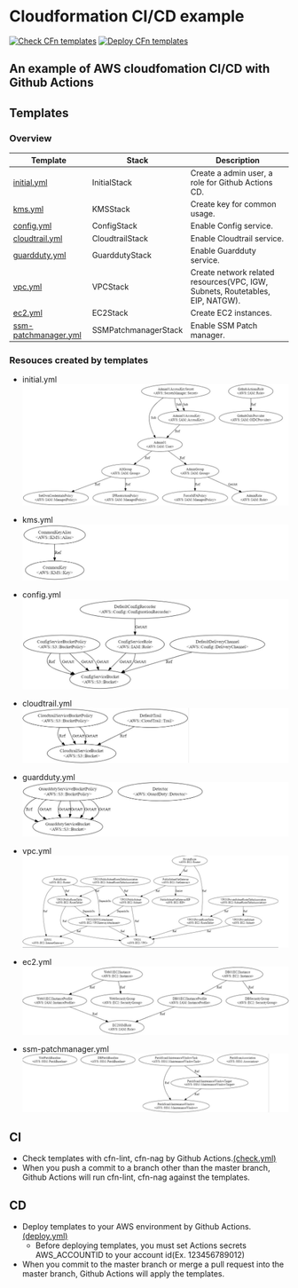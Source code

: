 Cloudformation CI/CD example
============================

[![Check CFn templates](https://github.com/codequokka/deploy-cfn-templates-with-github-actions/actions/workflows/check.yml/badge.svg)](https://github.com/codequokka/deploy-cfn-templates-with-github-actions/actions/workflows/check.yml)
[![Deploy CFn templates](https://github.com/codequokka/deploy-cfn-templates-with-github-actions/actions/workflows/deploy.yml/badge.svg)](https://github.com/codequokka/deploy-cfn-templates-with-github-actions/actions/workflows/deploy.yml)

## An example of AWS cloudfomation CI/CD with Github Actions

Templates
---------
### Overview
|Template|Stack|Description|
|--------|-----|-----------|
|[initial.yml](cfn/templates/initial.yml)|InitialStack|Create a admin user, a role for Github Actions CD.|
|[kms.yml](cfn/templates/kms.yml)|KMSStack|Create key for common usage.|
|[config.yml](cfn/templates/config.yml)|ConfigStack|Enable Config service.|
|[cloudtrail.yml](cfn/templates/cloudtrail.yml)|CloudtrailStack|Enable Cloudtrail service.|
|[guardduty.yml](cfn/templates/guardduty.yml)|GuarddutyStack|Enable Guardduty service.|
|[vpc.yml](cfn/templates/vpc.yml)|VPCStack|Create network related resources(VPC, IGW, Subnets, Routetables, EIP, NATGW).|
|[ec2.yml](cfn/templates/ec2.yml)|EC2Stack|Create EC2 instances.|
|[ssm-patchmanager.yml](cfn/templates/ssm-patchmanager.yml)|SSMPatchmanagerStack|Enable SSM Patch manager.|


### Resouces created by templates
- initial.yml
![](./docs/imgs/initial.jpg?raw=true "Initial")

- kms.yml
![](./docs/imgs/kms.jpg?raw=true "KMS")

- config.yml
![](./docs/imgs/config.jpg?raw=true "Config")

- cloudtrail.yml
![](./docs/imgs/cloudtrail.jpg?raw=true "Cloudtrail")

- guardduty.yml
![](./docs/imgs/guardduty.jpg?raw=true "Guardduty")

- vpc.yml
![](./docs/imgs/vpc.jpg?raw=true "VPC")

- ec2.yml
![](./docs/imgs/ec2.jpg?raw=true "EC2")

- ssm-patchmanager.yml
![](./docs/imgs/ssm-patchmanager.jpg?raw=true "SSM Patch Manager")

CI
--
- Check templates with cfn-lint, cfn-nag by Github Actions.[(check.yml)](.github/workflows/check.yml)
- When you push a commit to a branch other than the master branch, Github Actions will run cfn-lint, cfn-nag against the templates.

CD
--
- Deploy templates to your AWS environment by Github Actions.[(deploy.yml)](.github/workflows/deploy.yml)
  - Before deploying templates, you must set Actions secrets AWS_ACCOUNTID to your account id(Ex. 123456789012)
- When you commit to the master branch or merge a pull request into the master branch, Github Actions will apply the templates.